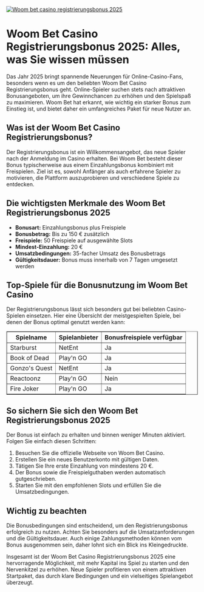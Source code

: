 [![Woom bet casino registrierungsbonus 2025](https://123-caf.pages.dev/gitsignup.png)](https://vrmoo.ru/Bt82HjjY)

<h1>Woom Bet Casino Registrierungsbonus 2025: Alles, was Sie wissen müssen</h1>  <p>Das Jahr 2025 bringt spannende Neuerungen für Online-Casino-Fans, besonders wenn es um den beliebten Woom Bet Casino Registrierungsbonus geht. Online-Spieler suchen stets nach attraktiven Bonusangeboten, um ihre Gewinnchancen zu erhöhen und den Spielspaß zu maximieren. Woom Bet hat erkannt, wie wichtig ein starker Bonus zum Einstieg ist, und bietet daher ein umfangreiches Paket für neue Nutzer an.</p>  <h2>Was ist der Woom Bet Casino Registrierungsbonus?</h2>  <p>Der Registrierungsbonus ist ein Willkommensangebot, das neue Spieler nach der Anmeldung im Casino erhalten. Bei Woom Bet besteht dieser Bonus typischerweise aus einem Einzahlungsbonus kombiniert mit Freispielen. Ziel ist es, sowohl Anfänger als auch erfahrene Spieler zu motivieren, die Plattform auszuprobieren und verschiedene Spiele zu entdecken.</p>  <h2>Die wichtigsten Merkmale des Woom Bet Registrierungsbonus 2025</h2>  <ul>   <li><strong>Bonusart:</strong> Einzahlungsbonus plus Freispiele</li>   <li><strong>Bonusbetrag:</strong> Bis zu 150 € zusätzlich</li>   <li><strong>Freispiele:</strong> 50 Freispiele auf ausgewählte Slots</li>   <li><strong>Mindest-Einzahlung:</strong> 20 €</li>   <li><strong>Umsatzbedingungen:</strong> 35-facher Umsatz des Bonusbetrags</li>   <li><strong>Gültigkeitsdauer:</strong> Bonus muss innerhalb von 7 Tagen umgesetzt werden</li> </ul>  <h2>Top-Spiele für die Bonusnutzung im Woom Bet Casino</h2>  <p>Der Registrierungsbonus lässt sich besonders gut bei beliebten Casino-Spielen einsetzen. Hier eine Übersicht der meistgespielten Spiele, bei denen der Bonus optimal genutzt werden kann:</p>  <table border="1" cellpadding="8" cellspacing="0" style="border-collapse: collapse; width: 100%;">   <thead>     <tr>       <th>Spielname</th>       <th>Spielanbieter</th>       <th>Bonusfreispiele verfügbar</th>     </tr>   </thead>   <tbody>     <tr>       <td>Starburst</td>       <td>NetEnt</td>       <td>Ja</td>     </tr>     <tr>       <td>Book of Dead</td>       <td>Play'n GO</td>       <td>Ja</td>     </tr>     <tr>       <td>Gonzo's Quest</td>       <td>NetEnt</td>       <td>Ja</td>     </tr>     <tr>       <td>Reactoonz</td>       <td>Play'n GO</td>       <td>Nein</td>     </tr>     <tr>       <td>Fire Joker</td>       <td>Play'n GO</td>       <td>Ja</td>     </tr>   </tbody> </table>  <h2>So sichern Sie sich den Woom Bet Registrierungsbonus 2025</h2>  <p>Der Bonus ist einfach zu erhalten und binnen weniger Minuten aktiviert. Folgen Sie einfach diesen Schritten:</p>  <ol>   <li>Besuchen Sie die offizielle Webseite von Woom Bet Casino.</li>   <li>Erstellen Sie ein neues Benutzerkonto mit gültigen Daten.</li>   <li>Tätigen Sie Ihre erste Einzahlung von mindestens 20 €.</li>   <li>Der Bonus sowie die Freispielguthaben werden automatisch gutgeschrieben.</li>   <li>Starten Sie mit den empfohlenen Slots und erfüllen Sie die Umsatzbedingungen.</li> </ol>  <h2>Wichtig zu beachten</h2>  <p>Die Bonusbedingungen sind entscheidend, um den Registrierungsbonus erfolgreich zu nutzen. Achten Sie besonders auf die Umsatzanforderungen und die Gültigkeitsdauer. Auch einige Zahlungsmethoden können vom Bonus ausgenommen sein, daher lohnt sich ein Blick ins Kleingedruckte.</p>  <p>Insgesamt ist der Woom Bet Casino Registrierungsbonus 2025 eine hervorragende Möglichkeit, mit mehr Kapital ins Spiel zu starten und den Nervenkitzel zu erhöhen. Neue Spieler profitieren von einem attraktiven Startpaket, das durch klare Bedingungen und ein vielseitiges Spielangebot überzeugt.</p>